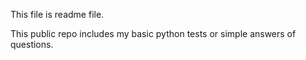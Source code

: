 This file is readme file.

This public repo includes my basic python tests or simple answers of questions. 
